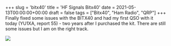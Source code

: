+++
slug = 'bitx40'
title = 'HF Signals Bitx40'
date = 2021-05-13T00:00:00+00:00
draft = false
tags = ["Bitx40", "Ham Radio", "QRP"]
+++
Finally fixed some issues with the BITX40 and had my first QSO with it today (YU1XA, report 55) - two years after I purchased the kit. There are still some issues but I am on the right track.


![](/img/bitx40-1.jpg)

